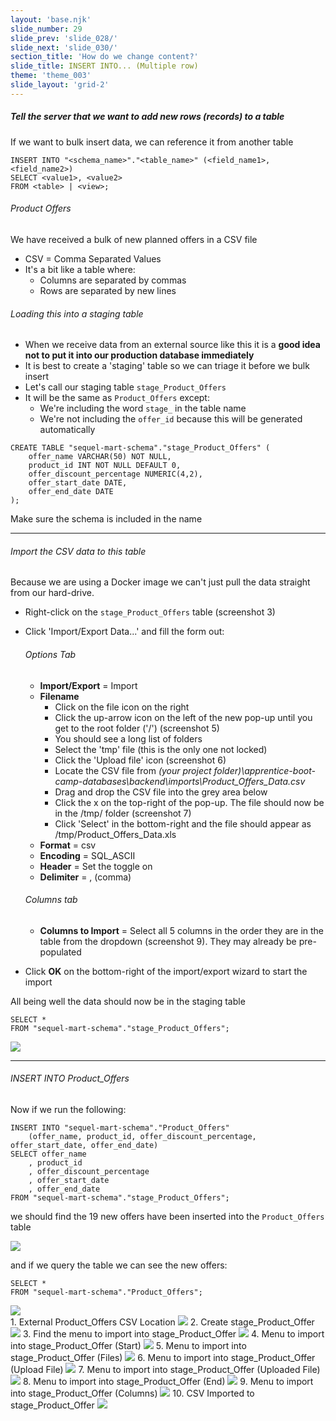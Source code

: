 ```yaml
---
layout: 'base.njk'
slide_number: 29
slide_prev: 'slide_028/'
slide_next: 'slide_030/'
section_title: 'How do we change content?'
slide_title: INSERT INTO... (Multiple row)
theme: 'theme_003'
slide_layout: 'grid-2'
---
```


<section class="slide__text">

##### Tell the server that we want to add new rows (records) to a table

If we want to bulk insert data, we can reference it from another table

```
INSERT INTO "<schema_name>"."<table_name>" (<field_name1>, <field_name2>)
SELECT <value1>, <value2>
FROM <table> | <view>;
```

###### Product Offers
We have received a bulk of new planned offers in a CSV file
- CSV = Comma Separated Values
- It's a bit like a table where:
    - Columns are separated by commas 
    - Rows are separated by new lines

###### Loading this into a staging table
- When we receive data from an external source like this it is a **good idea not to put it into our production database immediately**
- It is best to create a 'staging' table so we can triage it before we bulk insert
- Let's call our staging table `stage_Product_Offers`
- It will be the same as `Product_Offers` except:
    - We're including the word `stage_` in the table name
    - We're not including the `offer_id` because this will be generated automatically

```
CREATE TABLE "sequel-mart-schema"."stage_Product_Offers" (
	offer_name VARCHAR(50) NOT NULL,
	product_id INT NOT NULL DEFAULT 0,
	offer_discount_percentage NUMERIC(4,2),
	offer_start_date DATE,
	offer_end_date DATE
);
```

Make sure the schema is included in the name

<hr />

###### Import the CSV data to this table
Because we are using a Docker image we can't just pull the data straight from our hard-drive.

- Right-click on the `stage_Product_Offers` table (screenshot 3)
- Click 'Import/Export Data...' and fill the form out:
    ###### Options Tab
    - **Import/Export** = Import
    - **Filename**
        - Click on the file icon on the right
        - Click the up-arrow icon on the left of the new pop-up until you get to the root folder ('/') (screenshot 5)
        - You should see a long list of folders
        - Select the 'tmp' file (this is the only one not locked)
        - Click the 'Upload file' icon (screenshot 6)
        - Locate the CSV file from *(your project folder)\apprentice-boot-camp-databases\backend\imports\Product_Offers_Data.csv*
        - Drag and drop the CSV file into the grey area below
        - Click the x on the top-right of the pop-up.  The file should now be in the /tmp/ folder (screenshot 7)
        - Click 'Select' in the bottom-right and the file should appear as /tmp/Product_Offers_Data.xls
    - **Format** = csv
    - **Encoding** = SQL_ASCII
    - **Header** = Set the toggle on
    - **Delimiter** = , (comma)

    ###### Columns tab
    - **Columns to Import** = Select all 5 columns in the order they are in the table from the dropdown (screenshot 9). They may already be pre-populated
- Click **OK** on the bottom-right of the import/export wizard to start the import

All being well the data should now be in the staging table

```
SELECT *
FROM "sequel-mart-schema"."stage_Product_Offers";
```

<img src="{{ '../../images/003_INSERT_Stage_Product_Offer_Data.png' | url }}" />

<hr />

###### INSERT INTO Product_Offers

Now if we run the following:

```
INSERT INTO "sequel-mart-schema"."Product_Offers"
	(offer_name, product_id, offer_discount_percentage, offer_start_date, offer_end_date)
SELECT offer_name
	, product_id
	, offer_discount_percentage
	, offer_start_date
	, offer_end_date
FROM "sequel-mart-schema"."stage_Product_Offers";
```
we should find the 19 new offers have been inserted into the `Product_Offers` table

<img src="{{ '../../images/003_INSERT_Multi_Product_Offers.png' | url }}" />

and if we query the table we can see the new offers:

```
SELECT *
FROM "sequel-mart-schema"."Product_Offers";
```
<img src="{{ '../../images/003_INSERT_Product_Offers_20_Offers.png' | url }}" />




</section>

<section class="slide__images">
<caption>1. External Product_Offers CSV Location</caption>
<img src="{{ '../../images/003_INSERT_Product_Offer_CSV_Location.png' | url }}" />
<caption>2. Create stage_Product_Offer</caption>
<img src="{{ '../../images/003_INSERT_Stage_Product_Offer_CREATE.png' | url }}" />
<caption>3. Find the menu to import into stage_Product_Offer</caption>
<img src="{{ '../../images/003_INSERT_Stage_Product_Offer_Import_Route.png' | url }}" />
<caption>4. Menu to import into stage_Product_Offer (Start)</caption>
<img src="{{ '../../images/003_INSERT_Stage_Product_Offer_Import_Menu_Before.png' | url }}" />
<caption>5. Menu to import into stage_Product_Offer (Files)</caption>
<img src="{{ '../../images/003_INSERT_Stage_Product_Offer_Import_Menu_File_01.png' | url }}" />
<caption>6. Menu to import into stage_Product_Offer (Upload File)</caption>
<img src="{{ '../../images/003_INSERT_Stage_Product_Offer_Import_Menu_Upload_File.png' | url }}" />
<caption>7. Menu to import into stage_Product_Offer (Uploaded File)</caption>
<img src="{{ '../../images/003_INSERT_Stage_Product_Offer_Import_Menu_File_02.png' | url }}" />
<caption>8. Menu to import into stage_Product_Offer (End)</caption>
<img src="{{ '../../images/003_INSERT_Stage_Product_Offer_Import_Menu_After.png' | url }}" />
<caption>9. Menu to import into stage_Product_Offer (Columns)</caption>
<img src="{{ '../../images/003_INSERT_Stage_Product_Offer_Import_Menu_Columns.png' | url }}" />
<caption>10. CSV Imported to stage_Product_Offer</caption>
<img src="{{ '../../images/003_INSERT_Stage_Product_Offer_Import_Ok_Message.png' | url }}" />


</section>